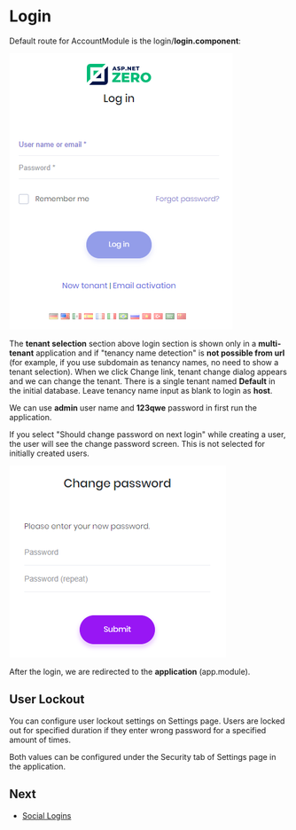 # Login

Default route for AccountModule is the login/**login.component**:

<img src="images/login-screen-3.png" alt="Login page" class="img-thumbnail" />

The **tenant selection** section above login section is shown only in a **multi-tenant** application and if "tenancy name detection" is **not possible from url** (for example, if you use subdomain as tenancy names,
no need to show a tenant selection). When we click Change link, tenant change dialog appears and we can change the tenant. There is a single tenant named **Default** in the initial database. Leave tenancy name input as blank to login as **host**.

We can use **admin** user name and **123qwe** password in first run the application.

If you select "Should change password on next login" while creating a user, the user will see the change password screen. This is not selected for initially created users.

<img src="images/account-change-password-1.png" alt="Change password" class="img-thumbnail" />

After the login, we are redirected to the **application** (app.module).

## User Lockout

You can configure user lockout settings on Settings page. Users are locked out for specified duration if they enter wrong password for a specified amount of times.

Both values can be configured under the Security tab of Settings page in the application.

## Next

* [Social Logins](Features-Angular-Social-Logins)


